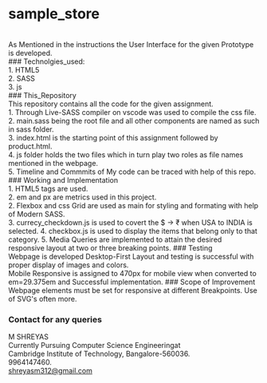 # sample_store
</br>
As Mentioned in the instructions the User Interface for the given Prototype is developed.</br>
### Technolgies_used:</br>
1. HTML5</br>
2. SASS</br>
3. js</br>
### This_Repository</br>
This repository contains all the code for the given assignment.</br>
1. Through Live-SASS compiler on vscode was used to compile the css file.</br>
2. main.sass being the root file and all other components are named as such in sass folder.</br>
3. index.html is the starting point of this assignment followed by product.html.</br>
4. js folder holds the two files which in turn play two roles as file names mentioned in the webpage.</br>
5. Timeline and Commmits of My code can be traced with help of this repo.</br>
### Working and Implementation</br>
1. HTML5 tags are used.</br>
2. em and px are metrics used in this project.</br>
2. Flexbox and css Grid are used as main for styling and formating with help of Modern SASS.</br>
3. currecy_checkdown.js is used to covert the $ -> ₹ when USA to INDIA is selected.
4. checkbox.js is used to display the items that belong only to that category.
5. Media Queries are implemented to attain the desired responsive layout at two or three breaking points.
### Testing</br>
Webpage is developed Desktop-First Layout and testing is successful with proper display of images and colors.</br>
Mobile Responsive is assigned to 470px for mobile view when converted to em=29.375em and Successful implementation.
### Scope of Improvement</br>
Webpage elements must be set for responsive at different Breakpoints.
Use of SVG's often more.</br>

### Contact for any queries
M SHREYAS</br>
Currently Pursuing Computer Science Engineeringat</br>
Cambridge Institute of Technology, Bangalore-560036.</br>
9964147460.</br>
shreyasm312@gmail.com</br>
